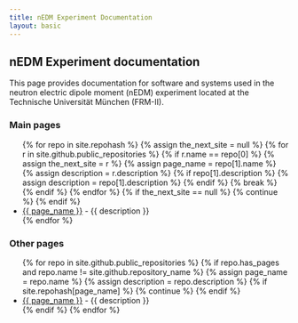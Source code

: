 ```yaml
---
title: nEDM Experiment Documentation
layout: basic
---
```


## nEDM Experiment documentation

This page provides documentation for software and systems used in the neutron
electric dipole moment (nEDM) experiment located at the Technische Universität
München (FRM-II).

<h3 id="main-pages">Main pages</h3>
<ul>
{% for repo in site.repohash %}
  {% assign the_next_site = null %}
  {% for r in site.github.public_repositories %}
    {% if r.name == repo[0] %}
      {% assign the_next_site = r %}
      {% assign page_name = repo[1].name %}
      {% assign description = r.description %}
      {% if repo[1].description %}
        {% assign description = repo[1].description %}
      {% endif %}
      {% break %}
    {% endif %}
  {% endfor %}
  {% if the_next_site == null %}
    {% continue %}
  {% endif %}
  <li>
    <a href="{{ site.baseurl }}{{ repo.name }}">{{ page_name }}</a> - {{ description }}
  </li>
{% endfor %}
</ul>

<h3 id="available-pages">Other pages</h3>
<ul>
{% for repo in site.github.public_repositories %}
  {% if repo.has_pages and repo.name != site.github.repository_name %}
    {% assign page_name = repo.name %}
    {% assign description = repo.description %}
    {% if site.repohash[page_name] %}
      {% continue %}
    {% endif %}
  <li>
    <a href="{{ site.baseurl }}{{ repo.name }}">{{ page_name }}</a> - {{ description }}
  </li>
  {% endif %}
{% endfor %}
</ul>

